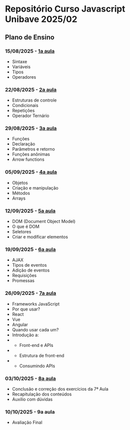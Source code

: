 # Repositório Curso Javascript Unibave 2025/02

## Plano de Ensino

### 15/08/2025 - [1a aula](https://github.com/Abnerlucasm/curso_javascript_202502/tree/master/aula-1)
- Sintaxe
- Variáveis 
- Tipos
- Operadores

### 22/08/2025 - [2a aula](https://github.com/Abnerlucasm/curso_javascript_202502/tree/master/aula-2)
- Estruturas de controle
- Condicionais
- Repetições
- Operador Ternário

### 29/08/2025 - [3a aula](https://github.com/Abnerlucasm/curso_javascript_202502/tree/master/aula-3)
- Funções
- Declaração
- Parâmetros e retorno
- Funções anônimas
- Arrow functions

### 05/09/2025 - [4a aula](https://github.com/Abnerlucasm/curso_javascript_202502/tree/master/aula-4)
- Objetos
- Criação e manipulação
- Métodos
- Arrays

### 12/09/2025 - [5a aula](https://github.com/Abnerlucasm/curso_javascript_202502/tree/master/aula-5)
- DOM (Document Object Model)
- O que é DOM
- Seletores
- Criar e modificar elementos

### 19/09/2025 - [6a aula](https://github.com/Abnerlucasm/curso_javascript_202502/tree/master/aula-6)
- AJAX
- Tipos de eventos
- Adição de eventos
- Requisições
- Promessas

### 26/09/2025 - [7a aula](https://github.com/Abnerlucasm/curso_javascript_202502/tree/master/aula-7)
- Frameworks JavaScript
- Por que usar?
- React
- Vue
- Angular
- Quando usar cada um?
- Introdução a:
- - Front-end e APIs
- - Estrutura de front-end
- - Consumindo APIs

### 03/10/2025 - [8a aula](https://github.com/Abnerlucasm/curso_javascript_202502/tree/master/aula-8)
- Conclusão e correção dos exercícios da 7ª Aula
- Recapitulação dos conteúdos
- Auxilio com dúvidas

### 10/10/2025 - 9a aula
- Avaliação Final